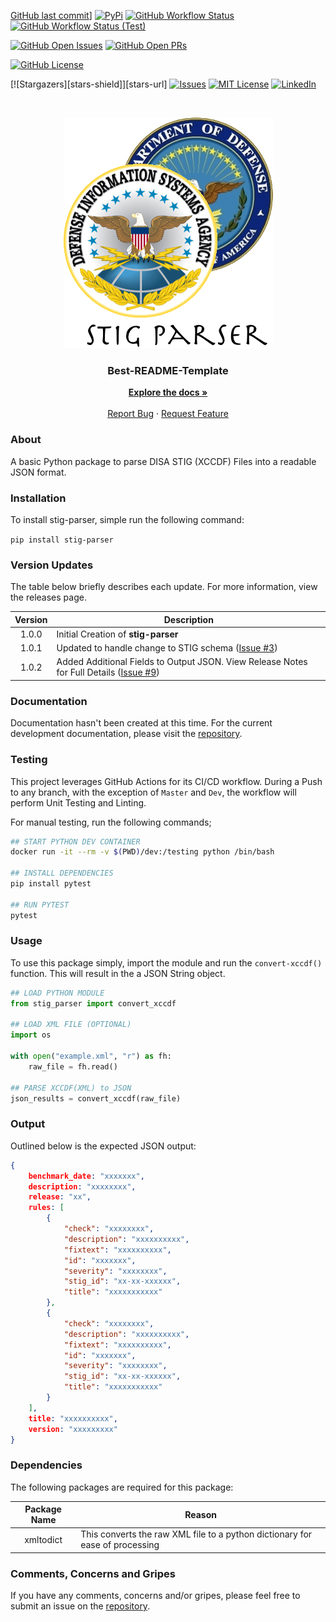 <!-- PROJECT SHIELDS -->
[GitHub last commit][commit-shield]]
[![PyPi][pypi-shield]][pypi-url]
[![GitHub Workflow Status][workflow-shield]][workflow-url]
[![GitHub Workflow Status (Test)][workflow-test-shield]][workflow-test-url]

[![GitHub Open Issues][issues-shield]][issues-url]
[![GitHub Open PRs][pr-shield]][pr-url]

[![GitHub License][license-shield]][license-url]


[![Stargazers][stars-shield]][stars-url]
[![Issues][issues-shield]][issues-url]
[![MIT License][license-shield]][license-url]
[![LinkedIn][linkedin-shield]][linkedin-url]

<!-- PROJECT LOGO -->
<br />
<p align="center">
  <a href="https://github.com/pkeech/stig_parser">
    <!--<img src="images/logo.png" alt="Logo" width="80" height="80">-->
    <img src="docs/images/STIG_Parser.png" alt="Logo" />
  </a>

  <h3 align="center">Best-README-Template</h3>

  <p align="center">
    <a href="#"><strong>Explore the docs »</strong></a>
    <br />
    <br />
    <a href="https://github.com/pkeech/stig_parser/issues">Report Bug</a>
    ·
    <a href="https://github.com/pkeech/stig_parser/issues">Request Feature</a>
  </p>
</p>


### About
A basic Python package to parse DISA STIG (XCCDF) Files into a readable JSON format.

### Installation
To install stig-parser, simple run the following command:

`pip install stig-parser`

### Version Updates
The table below briefly describes each update. For more information, view the releases page.

| Version | Description |
| :---: | --- | 
| 1.0.0 | Initial Creation of **stig-parser** |
| 1.0.1 | Updated to handle change to STIG schema ([Issue #3](https://github.com/pkeech/stig_parser/issues/3)) |
| 1.0.2 | Added Additional Fields to Output JSON. View Release Notes for Full Details ([Issue #9](https://github.com/pkeech/stig_parser/issues/9))|

### Documentation

Documentation hasn't been created at this time. For the current development documentation, please visit the [repository](https://github.com/pkeech/stig_parser).

### Testing 
This project leverages GitHub Actions for its CI/CD workflow. During a Push to any branch, with the exception of `Master` and `Dev`, the workflow will perform Unit Testing and Linting.

For manual testing, run the following commands;

``` bash
## START PYTHON DEV CONTAINER
docker run -it --rm -v $(PWD)/dev:/testing python /bin/bash

## INSTALL DEPENDENCIES
pip install pytest

## RUN PYTEST
pytest
```

### Usage

To use this package simply, import the module and run the `convert-xccdf()` function. This will result in the a JSON String object. 

``` python
## LOAD PYTHON MODULE
from stig_parser import convert_xccdf

## LOAD XML FILE (OPTIONAL)
import os

with open("example.xml", "r") as fh:
    raw_file = fh.read()

## PARSE XCCDF(XML) to JSON
json_results = convert_xccdf(raw_file)

```

### Output

Outlined below is the expected JSON output:

``` json
{
    benchmark_date: "xxxxxxx",
    description: "xxxxxxxx",
    release: "xx",
    rules: [
        {
            "check": "xxxxxxxx", 
            "description": "xxxxxxxxxx", 
            "fixtext": "xxxxxxxxxx", 
            "id": "xxxxxxx", 
            "severity": "xxxxxxxx", 
            "stig_id": "xx-xx-xxxxxx", 
            "title": "xxxxxxxxxxx"
        },
        {
            "check": "xxxxxxxx", 
            "description": "xxxxxxxxxx", 
            "fixtext": "xxxxxxxxxx", 
            "id": "xxxxxxx", 
            "severity": "xxxxxxxx", 
            "stig_id": "xx-xx-xxxxxx", 
            "title": "xxxxxxxxxxx"
        }
    ],
    title: "xxxxxxxxxx",
    version: "xxxxxxxxx"
}
```


### Dependencies

The following packages are required for this package:

| Package Name | Reason |
| :---: | --- |
| xmltodict | This converts the raw XML file to a python dictionary for ease of processing |

### Comments, Concerns and Gripes

If you have any comments, concerns and/or gripes, please feel free to submit an issue on the [repository](https://github.com/pkeech/stig_parser).

<!-- MARKDOWN LINKS & IMAGES -->
[commit-shield]: https://img.shields.io/github/last-commit/pkeech/stig_parser?style=for-the-badge
[pypi-shield]: https://img.shields.io/pypi/v/stig-parser?style=for-the-badge
[pypi-url]: https://pypi.org/project/stig-parser/
[workflow-shield]: https://img.shields.io/github/workflow/status/pkeech/stig_parser/STIG%20Parser%20CI?style=for-the-badge
[workflow-url]: https://github.com/pkeech/stig_parser/actions
[workflow-test-shield]: https://img.shields.io/github/workflow/status/pkeech/stig_parser/STIG%20Parser%20CI%20(Test)?label=BUILD%20%28TEST%29&style=for-the-badge
[workflow-test-url]: https://github.com/pkeech/stig_parser/actions
[issues-shield]: https://img.shields.io/github/issues/pkeech/stig_parser?style=for-the-badge
[issues-url]: https://github.com/pkeech/stig_parser/issues
[pr-shield]: https://img.shields.io/github/issues-pr/pkeech/stig_parser?style=for-the-badge
[pr-url]: https://github.com/pkeech/stig_parser/pulls
[license-shield]: https://img.shields.io/github/license/pkeech/stig_parser?style=for-the-badge
[license-url]: https://github.com/pkeech/stig_parser/blob/master/LICENSE
[linkedin-shield]: https://img.shields.io/badge/-LinkedIn-black.svg?style=for-the-badge&logo=linkedin&colorB=555
[linkedin-url]: https://www.linkedin.com/in/peter-keech-b88183a2/